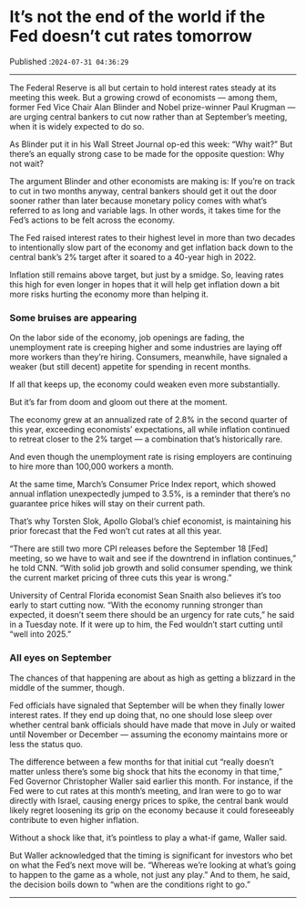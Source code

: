 # It’s not the end of the world if the Fed doesn’t cut rates tomorrow

Published :`2024-07-31 04:36:29`

---

The Federal Reserve is all but certain to hold interest rates steady at its meeting this week. But a growing crowd of economists — among them, former Fed Vice Chair Alan Blinder and Nobel prize-winner Paul Krugman — are urging central bankers to cut now rather than at September’s meeting, when it is widely expected to do so.

As Blinder put it in his Wall Street Journal op-ed this week: “Why wait?” But there’s an equally strong case to be made for the opposite question: Why not wait?

The argument Blinder and other economists are making is: If you’re on track to cut in two months anyway, central bankers should get it out the door sooner rather than later because monetary policy comes with what’s referred to as long and variable lags. In other words, it takes time for the Fed’s actions to be felt across the economy.

The Fed raised interest rates to their highest level in more than two decades to intentionally slow part of the economy and get inflation back down to the central bank’s 2% target after it soared to a 40-year high in 2022.

Inflation still remains above target, but just by a smidge. So, leaving rates this high for even longer in hopes that it will help get inflation down a bit more risks hurting the economy more than helping it.

### Some bruises are appearing

On the labor side of the economy, job openings are fading, the unemployment rate is creeping higher and some industries are laying off more workers than they’re hiring. Consumers, meanwhile, have signaled a weaker (but still decent) appetite for spending in recent months.

If all that keeps up, the economy could weaken even more substantially.

But it’s far from doom and gloom out there at the moment.

The economy grew at an annualized rate of 2.8% in the second quarter of this year, exceeding economists’ expectations, all while inflation continued to retreat closer to the 2% target — a combination that’s historically rare.

And even though the unemployment rate is rising employers are continuing to hire more than 100,000 workers a month.

At the same time, March’s Consumer Price Index report, which showed annual inflation unexpectedly jumped to 3.5%, is a reminder that there’s no guarantee price hikes will stay on their current path.

That’s why Torsten Slok, Apollo Global’s chief economist, is maintaining his prior forecast that the Fed won’t cut rates at all this year.

“There are still two more CPI releases before the September 18 [Fed] meeting, so we have to wait and see if the downtrend in inflation continues,” he told CNN. “With solid job growth and solid consumer spending, we think the current market pricing of three cuts this year is wrong.”

University of Central Florida economist Sean Snaith also believes it’s too early to start cutting now. “With the economy running stronger than expected, it doesn’t seem there should be an urgency for rate cuts,” he said in a Tuesday note. If it were up to him, the Fed wouldn’t start cutting until “well into 2025.”

### All eyes on September

The chances of that happening are about as high as getting a blizzard in the middle of the summer, though.

Fed officials have signaled that September will be when they finally lower interest rates. If they end up doing that, no one should lose sleep over whether central bank officials should have made that move in July or waited until November or December — assuming the economy maintains more or less the status quo.

The difference between a few months for that initial cut “really doesn’t matter unless there’s some big shock that hits the economy in that time,” Fed Governor Christopher Waller said earlier this month. For instance, if the Fed were to cut rates at this month’s meeting, and Iran were to go to war directly with Israel, causing energy prices to spike, the central bank would likely regret loosening its grip on the economy because it could foreseeably contribute to even higher inflation.

Without a shock like that, it’s pointless to play a what-if game, Waller said.

But Waller acknowledged that the timing is significant for investors who bet on what the Fed’s next move will be. “Whereas we’re looking at what’s going to happen to the game as a whole, not just any play.” And to them, he said, the decision boils down to “when are the conditions right to go.”

---

